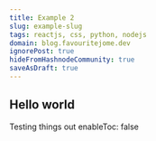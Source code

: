 ```yaml
---
title: Example 2
slug: example-slug
tags: reactjs, css, python, nodejs
domain: blog.favouritejome.dev
ignorePost: true
hideFromHashnodeCommunity: true
saveAsDraft: true
---
```

## Hello world

Testing things out
enableToc: false
